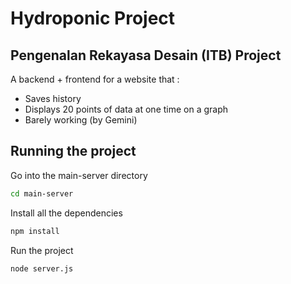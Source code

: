 # Hydroponic Project
## Pengenalan Rekayasa Desain (ITB) Project
A backend + frontend for a website that : 
- Saves history
- Displays 20 points of data at one time on a graph
- Barely working (by Gemini)
## Running the project
Go into the main-server directory  
```sh
cd main-server
```  
Install all the dependencies  
```sh
npm install
```  
Run the project  
```sh
node server.js
```  
